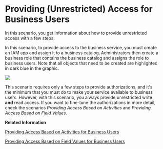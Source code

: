 <!-- loio41f363976a5e44fcbcadd7bc2a1669de -->

# Providing \(Unrestricted\) Access for Business Users

In this scenario, you get information about how to provide unrestricted access with a few steps.



In this scenario, to provide access to the business service, you must create an IAM app and assign it to a business catalog. Administrators then create a business role that contains the business catalog and assigns the role to business users. Note that all objects that need to be created are highlighted in dark blue in the graphic.

![](images/Authorization_Concept_Full_Access_dbf6822.png)

This scenario requires only a few steps to provide authorizations, and it's the minimum that you must do to make your service available to business users. However, with this scenario, you always provide unrestricted write **and** read access. If you want to fine-tune the authorizations in more detail, check the scenarios *Providing Access Based on Activities* and *Providing Access Based on Field Values*.

**Related Information**  


[Providing Access Based on Activities for Business Users](Providing_Access_Based_on_Activities_for_Business_Users_f070f5d.md "In this scenario, you provide access depending on what the user should be allowed to do, for example, read or write access.")

[Providing Access Based on Field Values for Business Users](Providing_Access_Based_on_Field_Values_for_Business_Users_d60c7fb.md "You can enable access to a service in such a way that it's dependent on the field values of a business object. As a result, business users can view or change only business object instances where the field values match their authorizations.")

